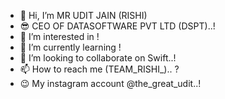 - 👋 Hi, I’m MR UDIT JAIN (RISHI)
- 😎 CEO OF DATASOFTWARE PVT LTD (DSPT)..!
- 👀 I’m interested in !
- 🌱 I’m currently learning !
- 💞️ I’m looking to collaborate on Swift..!
- 📫 How to reach me (TEAM_RISHI_).. ?
- 😉 My instagram account @the_great_udit..!

<!---
THE-GREAT-UDIT/THE-GREAT-UDIT is a ✨ special ✨ repository because its `README.md` (this file) appears on your GitHub profile.
You can click the Preview link to take a look at your changes.
--->
